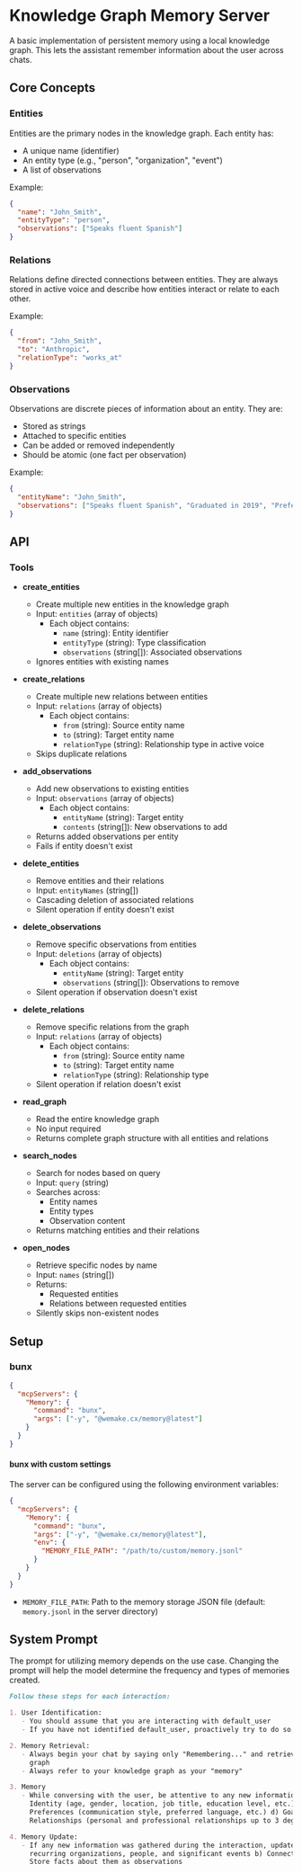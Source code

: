 # Knowledge Graph Memory Server

A basic implementation of persistent memory using a local knowledge graph. This lets the assistant remember information
about the user across chats.

## Core Concepts

### Entities

Entities are the primary nodes in the knowledge graph. Each entity has:

- A unique name (identifier)
- An entity type (e.g., "person", "organization", "event")
- A list of observations

Example:

```json
{
  "name": "John_Smith",
  "entityType": "person",
  "observations": ["Speaks fluent Spanish"]
}
```

### Relations

Relations define directed connections between entities. They are always stored in active voice and describe how entities
interact or relate to each other.

Example:

```json
{
  "from": "John_Smith",
  "to": "Anthropic",
  "relationType": "works_at"
}
```

### Observations

Observations are discrete pieces of information about an entity. They are:

- Stored as strings
- Attached to specific entities
- Can be added or removed independently
- Should be atomic (one fact per observation)

Example:

```json
{
  "entityName": "John_Smith",
  "observations": ["Speaks fluent Spanish", "Graduated in 2019", "Prefers morning meetings"]
}
```

## API

### Tools

- **create_entities**
  - Create multiple new entities in the knowledge graph
  - Input: `entities` (array of objects)
    - Each object contains:
      - `name` (string): Entity identifier
      - `entityType` (string): Type classification
      - `observations` (string[]): Associated observations
  - Ignores entities with existing names

- **create_relations**
  - Create multiple new relations between entities
  - Input: `relations` (array of objects)
    - Each object contains:
      - `from` (string): Source entity name
      - `to` (string): Target entity name
      - `relationType` (string): Relationship type in active voice
  - Skips duplicate relations

- **add_observations**
  - Add new observations to existing entities
  - Input: `observations` (array of objects)
    - Each object contains:
      - `entityName` (string): Target entity
      - `contents` (string[]): New observations to add
  - Returns added observations per entity
  - Fails if entity doesn't exist

- **delete_entities**
  - Remove entities and their relations
  - Input: `entityNames` (string[])
  - Cascading deletion of associated relations
  - Silent operation if entity doesn't exist

- **delete_observations**
  - Remove specific observations from entities
  - Input: `deletions` (array of objects)
    - Each object contains:
      - `entityName` (string): Target entity
      - `observations` (string[]): Observations to remove
  - Silent operation if observation doesn't exist

- **delete_relations**
  - Remove specific relations from the graph
  - Input: `relations` (array of objects)
    - Each object contains:
      - `from` (string): Source entity name
      - `to` (string): Target entity name
      - `relationType` (string): Relationship type
  - Silent operation if relation doesn't exist

- **read_graph**
  - Read the entire knowledge graph
  - No input required
  - Returns complete graph structure with all entities and relations

- **search_nodes**
  - Search for nodes based on query
  - Input: `query` (string)
  - Searches across:
    - Entity names
    - Entity types
    - Observation content
  - Returns matching entities and their relations

- **open_nodes**
  - Retrieve specific nodes by name
  - Input: `names` (string[])
  - Returns:
    - Requested entities
    - Relations between requested entities
  - Silently skips non-existent nodes

## Setup

### bunx

```json
{
  "mcpServers": {
    "Memory": {
      "command": "bunx",
      "args": ["-y", "@wemake.cx/memory@latest"]
    }
  }
}
```

#### bunx with custom settings

The server can be configured using the following environment variables:

```json
{
  "mcpServers": {
    "Memory": {
      "command": "bunx",
      "args": ["-y", "@wemake.cx/memory@latest"],
      "env": {
        "MEMORY_FILE_PATH": "/path/to/custom/memory.jsonl"
      }
    }
  }
}
```

- `MEMORY_FILE_PATH`: Path to the memory storage JSON file (default: `memory.jsonl` in the server directory)

## System Prompt

The prompt for utilizing memory depends on the use case. Changing the prompt will help the model determine the frequency
and types of memories created.

```markdown
Follow these steps for each interaction:

1. User Identification:
   - You should assume that you are interacting with default_user
   - If you have not identified default_user, proactively try to do so.

2. Memory Retrieval:
   - Always begin your chat by saying only "Remembering..." and retrieve all relevant information from your knowledge
     graph
   - Always refer to your knowledge graph as your "memory"

3. Memory
   - While conversing with the user, be attentive to any new information that falls into these categories: a) Basic
     Identity (age, gender, location, job title, education level, etc.) b) Behaviors (interests, habits, etc.) c)
     Preferences (communication style, preferred language, etc.) d) Goals (goals, targets, aspirations, etc.) e)
     Relationships (personal and professional relationships up to 3 degrees of separation)

4. Memory Update:
   - If any new information was gathered during the interaction, update your memory as follows: a) Create entities for
     recurring organizations, people, and significant events b) Connect them to the current entities using relations c)
     Store facts about them as observations
```
